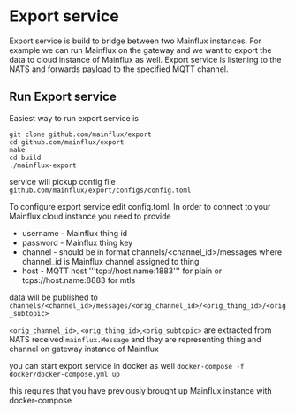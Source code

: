 # Export service
Export service is build to bridge between two Mainflux instances. For example we can run Mainflux on the gateway and
we want to export the data to cloud instance of Mainflux as well.
Export service is listening to the NATS and forwards payload to the specified MQTT channel.
 

## Run Export service

Easiest way to run export service is 

```
git clone github.com/mainflux/export
cd github.com/mainflux/export
make
cd build
./mainflux-export
```

service will pickup config file  `github.com/mainflux/export/configs/config.toml`

To configure export service edit config.toml. In order to connect to your Mainflux cloud instance you need to 
provide 
* username - Mainflux thing id
* password - Mainflux thing key
* channel -  should be in format channels/<channel_id>/messages where channel_id is Mainflux channel assigned to thing
* host - MQTT host '''tcp://host.name:1883''' for plain or tcps://host.name:8883 for mtls
  
data will be published to 
`channels/<channel_id>/messages/<orig_channel_id>/<orig_thing_id>/<orig_subtopic>`

`<orig_channel_id>`, `<orig_thing_id>`,`<orig_subtopic>` are extracted from NATS received `mainflux.Message` 
and they are representing thing and channel on gateway instance of Mainflux


you can start export service in docker as well
```docker-compose -f docker/docker-compose.yml up```

this requires that you have previously brought up Mainflux instance with docker-compose 